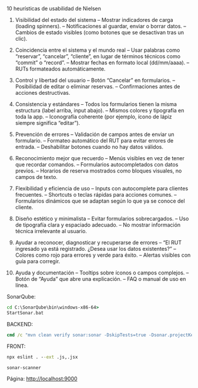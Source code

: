 10 heurísticas de usabilidad de Nielsen

1. Visibilidad del estado del sistema
  – Mostrar indicadores de carga (loading spinners).
  – Notificaciones al guardar, enviar o borrar datos.
  – Cambios de estado visibles (como botones que se desactivan tras un clic).

 2. Coincidencia entre el sistema y el mundo real
  – Usar palabras como “reservar”, “cancelar”, “cliente”, en lugar de términos técnicos como “commit” o “record”.
  – Mostrar fechas en formato local (dd/mm/aaaa).
  – RUTs formateados automáticamente.

 3. Control y libertad del usuario
  – Botón “Cancelar” en formularios.
  – Posibilidad de editar o eliminar reservas.
  – Confirmaciones antes de acciones destructivas.

4. Consistencia y estándares
  – Todos los formularios tienen la misma estructura (label arriba, input abajo).
  – Mismos colores y tipografía en toda la app.
  – Iconografía coherente (por ejemplo, ícono de lápiz siempre significa “editar”).

5. Prevención de errores
   – Validación de campos antes de enviar un formulario.
  – Formateo automático del RUT para evitar errores de entrada.
  – Deshabilitar botones cuando no hay datos válidos.

6. Reconocimiento mejor que recuerdo
  – Menús visibles en vez de tener que recordar comandos.
  – Formularios autocompletados con datos previos.
  – Horarios de reserva mostrados como bloques visuales, no campos de texto.

7. Flexibilidad y eficiencia de uso
  – Inputs con autocomplete para clientes frecuentes.
  – Shortcuts o teclas rápidas para acciones comunes.
  – Formularios dinámicos que se adaptan según lo que ya se conoce del cliente.

8. Diseño estético y minimalista
  – Evitar formularios sobrecargados.
  – Uso de tipografía clara y espaciado adecuado.
  – No mostrar información técnica irrelevante al usuario.

 9. Ayudar a reconocer, diagnosticar y recuperarse de errores
  – “El RUT ingresado ya está registrado. ¿Desea usar los datos existentes?”
  – Colores como rojo para errores y verde para éxito.
  – Alertas visibles con guía para corregir.

10. Ayuda y documentación
  – Tooltips sobre íconos o campos complejos.
  – Botón de “Ayuda” que abre una explicación.
  – FAQ o manual de uso en línea.


SonarQube:
```bat
cd C:\SonarQube\bin\windows-x86-64>
StartSonar.bat
```
BACKEND:
```bat
cmd /c "mvn clean verify sonar:sonar -DskipTests=true -Dsonar.projectKey=backend -Dsonar.projectName=backend -Dsonar.host.url=http://localhost:9000 -Dsonar.token=sqa_77ce388a2339ace6e8ee104e189adee1ad4ee4e5"
```
FRONT: 
```bat
npx eslint . --ext .js,.jsx
```
```bat
sonar-scanner
```

Página:
[http://localhost:9000](http://localhost:9000)
